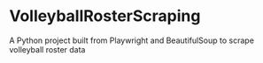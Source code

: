 # VolleyballRosterScraping
A Python project built from Playwright and BeautifulSoup to scrape volleyball roster data
